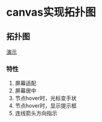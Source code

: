 # canvas实现拓扑图
## 拓扑图
[演示](https://spring011.github.io/canvas-topology/dist/production/index.html)

### 特性
1. 屏幕适配
2. 屏幕居中
3. 节点hover时，光标变手状
4. 节点hover时，显示提示框
5. 连线箭头方向指示

